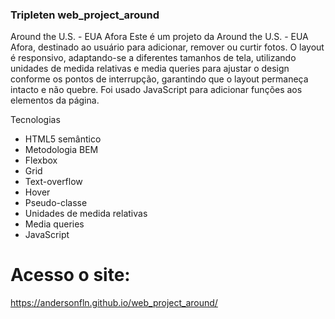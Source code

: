 ### Tripleten web_project_around

Around the U.S. - EUA Afora
Este é um projeto da Around the U.S. - EUA Afora, destinado ao usuário para adicionar, remover ou curtir fotos. O layout é responsivo, adaptando-se a diferentes tamanhos de tela, utilizando unidades de medida relativas e media queries para ajustar o design conforme os pontos de interrupção, garantindo que o layout permaneça intacto e não quebre. Foi usado JavaScript para adicionar funções aos elementos da página.

Tecnologias


- HTML5 semântico
- Metodologia BEM
- Flexbox
- Grid
- Text-overflow
- Hover
- Pseudo-classe
- Unidades de medida relativas
- Media queries
- JavaScript


# Acesso o site:
https://andersonfln.github.io/web_project_around/
